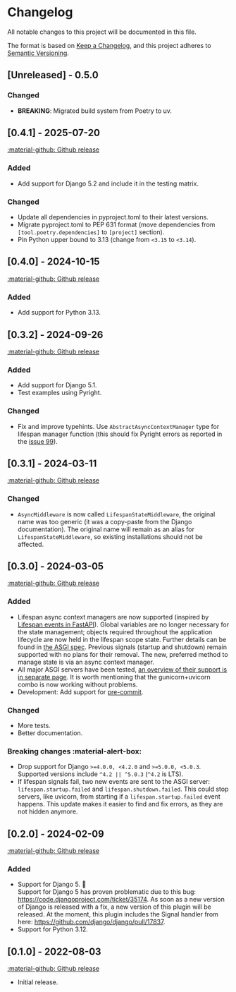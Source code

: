# Changelog

<!-- START -->
All notable changes to this project will be documented in this file.

The format is based on [Keep a Changelog](https://keepachangelog.com/en/1.1.0/),
and this project adheres to [Semantic Versioning](https://semver.org/spec/v2.0.0.html).

## [Unreleased] - 0.5.0

### Changed

- **BREAKING**: Migrated build system from Poetry to uv.

## [0.4.1] - 2025-07-20

[:material-github: Github release](https://github.com/illagrenan/django-asgi-lifespan/releases/tag/v0.4.1)

### Added

- Add support for Django 5.2 and include it in the testing matrix.

### Changed

- Update all dependencies in pyproject.toml to their latest versions.
- Migrate pyproject.toml to PEP 631 format (move dependencies from `[tool.poetry.dependencies]` to `[project]` section).
- Pin Python upper bound to 3.13 (change from `<3.15` to `<3.14`).

## [0.4.0] - 2024-10-15

[:material-github: Github release](https://github.com/illagrenan/django-asgi-lifespan/releases/tag/v0.4.0)

### Added

- Add support for Python 3.13.

## [0.3.2] - 2024-09-26

[:material-github: Github release](https://github.com/illagrenan/django-asgi-lifespan/releases/tag/v0.3.2)

### Added

- Add support for Django 5.1.
- Test examples using Pyright.

### Changed

- Fix and improve typehints. Use `AbstractAsyncContextManager` type for lifespan manager function (this should fix Pyright errors as reported in the [issue 99](https://github.com/illagrenan/django-asgi-lifespan/issues/99)).

## [0.3.1] - 2024-03-11

[:material-github: Github release](https://github.com/illagrenan/django-asgi-lifespan/releases/tag/v0.3.1)

### Changed

- `AsyncMiddleware` is now called `LifespanStateMiddleware`, the original name was too generic (it was a copy-paste from the Django documentation). The original name will remain as an alias for `LifespanStateMiddleware`, so existing installations should not be affected.

## [0.3.0] - 2024-03-05

[:material-github: Github release](https://github.com/illagrenan/django-asgi-lifespan/releases/tag/v0.3.0)

### Added

- Lifespan async context managers are now supported (inspired by [Lifespan events in FastAPI](https://fastapi.tiangolo.com/advanced/events/#lifespan>)). Global variables are no longer necessary for the state management; objects required throughout the application lifecycle are now held in the lifespan scope state. Further details can be found in [the ASGI spec](https://asgi.readthedocs.io/en/latest/specs/lifespan.html#scope). Previous signals (startup and shutdown) remain supported with no plans for their removal. The new, preferred method to manage state is via an async context manager.
- All major ASGI servers have been tested, [an overview of their support is in separate page](docs/asgi.md). It&nbsp;is worth mentioning that the gunicorn+uvicorn combo is now working without problems.
- Development: Add support for [pre-commit](https://pre-commit.com/).

### Changed

- More tests.
- Better documentation.

### Breaking changes :material-alert-box:

- Drop support for Django `>=4.0.0, <4.2.0` and `>=5.0.0, <5.0.3`. Supported versions include `^4.2 || ^5.0.3` (`^4.2` is LTS).
- If lifespan signals fail, two new events are sent to the ASGI server: `lifespan.startup.failed` and `lifespan.shutdown.failed`. This could stop servers, like uvicorn, from starting if a `lifespan.startup.failed` event happens. This update makes it easier to find and fix errors, as they are not hidden anymore.

## [0.2.0] - 2024-02-09

[:material-github: Github release](https://github.com/illagrenan/django-asgi-lifespan/releases/tag/v0.2.0)

### Added

* Support for Django 5. :tada:
  <br>
  Support for Django 5 has proven problematic due to this bug: <https://code.djangoproject.com/ticket/35174>. As soon as a new version of Django is released with a fix, a new version of this plugin will be released. At the moment, this plugin includes the Signal handler from here: <https://github.com/django/django/pull/17837>.
* Support for Python 3.12.

## [0.1.0] - 2022-08-03

[:material-github: Github release](https://github.com/illagrenan/django-asgi-lifespan/releases/tag/v0.1.0)

* Initial release.
